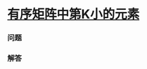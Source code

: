 # [有序矩阵中第K小的元素](https://leetcode-cn.com/problems/kth-smallest-element-in-a-sorted-matrix)

### 问题

### 解答

```

```

